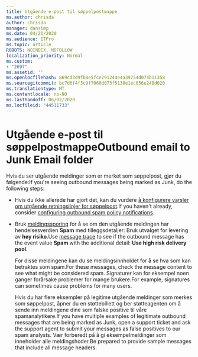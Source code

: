 ```yaml
---
title: Utgående e-post til søppelpostmappe
ms.author: chrisda
author: chrisda
manager: dansimp
ms.date: 04/21/2020
ms.audience: ITPro
ms.topic: article
ROBOTS: NOINDEX, NOFOLLOW
localization_priority: Normal
ms.custom:
- "2697"
ms.assetid: ''
ms.openlocfilehash: 869cd3d9fb8e5fce291244e4a39754d074b11358
ms.sourcegitcommit: bc7d6f4f3c9f7060d073f5130e1ec856e248d020
ms.translationtype: MT
ms.contentlocale: nb-NO
ms.lasthandoff: 06/02/2020
ms.locfileid: "44511733"
---
```

# <a name="outbound-email-to-junk-email-folder"></a><span data-ttu-id="fd50a-102">Utgående e-post til søppelpostmappe</span><span class="sxs-lookup"><span data-stu-id="fd50a-102">Outbound email to Junk Email folder</span></span>

<span data-ttu-id="fd50a-103">Hvis du ser utgående meldinger som er merket som søppelpost, gjør du følgende:</span><span class="sxs-lookup"><span data-stu-id="fd50a-103">If you're seeing outbound messages being marked as Junk, do the following steps:</span></span>

- <span data-ttu-id="fd50a-104">Hvis du ikke allerede har gjort det, kan du vurdere [å konfigurere varsler om utgående retningslinjer for søppelpost](https://docs.microsoft.com/microsoft-365/security/office-365-security/configure-the-outbound-spam-policy).</span><span class="sxs-lookup"><span data-stu-id="fd50a-104">If you haven't already, consider [configuring outbound spam policy notifications](https://docs.microsoft.com/microsoft-365/security/office-365-security/configure-the-outbound-spam-policy).</span></span>

- <span data-ttu-id="fd50a-105">Bruk [meldingssporing](https://docs.microsoft.com/microsoft-365/security/office-365-security/message-trace-scc) for å se om den utgående meldingen har hendelsesverdien **Spam** med tilleggsdetaljer: Bruk utvalget for levering av **høy risiko**.</span><span class="sxs-lookup"><span data-stu-id="fd50a-105">Use [message trace](https://docs.microsoft.com/microsoft-365/security/office-365-security/message-trace-scc) to see if the outbound message has the event value **Spam** with the additional detail: **Use high risk delivery pool**.</span></span>

  <span data-ttu-id="fd50a-106">For disse meldingene kan du se meldingsinnholdet for å se hva som kan betraktes som spam.</span><span class="sxs-lookup"><span data-stu-id="fd50a-106">For these messages, check the message content to see what might be considered spam.</span></span> <span data-ttu-id="fd50a-107">Signaturer kan for eksempel noen ganger forårsake problemer for mange brukere.</span><span class="sxs-lookup"><span data-stu-id="fd50a-107">For example, signatures can sometimes cause problems for many users.</span></span>

  <span data-ttu-id="fd50a-108">Hvis du har flere eksempler på legitime utgående meldinger som merkes som søppelpost, åpner du en støttebillett og ber støtteagenten om å sende inn meldingene dine som falske positive til våre spamanalytikere.</span><span class="sxs-lookup"><span data-stu-id="fd50a-108">If you have multiple examples of legitimate outbound messages that are being marked as Junk, open a support ticket and ask the support agent to submit your messages as false positives to our spam analysts.</span></span> <span data-ttu-id="fd50a-109">Vær forberedt på å gi eksempelmeldinger som inneholder alle meldingshoder.</span><span class="sxs-lookup"><span data-stu-id="fd50a-109">Be prepared to provide sample messages that include all message headers.</span></span>
